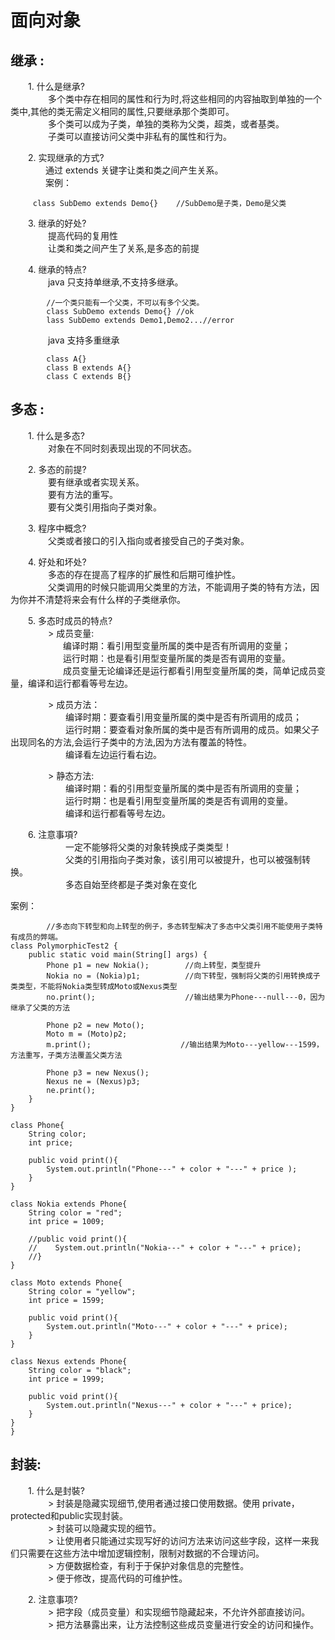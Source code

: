 # 面向对象

## 继承 :

  1. 什么是继承?  
     多个类中存在相同的属性和行为时,将这些相同的内容抽取到单独的一个类中,其他的类无需定义相同的属性,只要继承那个类即可。  
     多个类可以成为子类，单独的类称为父类，超类，或者基类。  
     子类可以直接访问父类中非私有的属性和行为。

  2. 实现继承的方式?  
    通过  extends 关键字让类和类之间产生关系。  
    案例：

```text
     class SubDemo extends Demo{}    //SubDemo是子类，Demo是父类
```

  3. 继承的好处?  
     提高代码的复用性  
     让类和类之间产生了关系,是多态的前提

  4. 继承的特点?  
     java 只支持单继承,不支持多继承。

```text
        //一个类只能有一个父类，不可以有多个父类。
        class SubDemo extends Demo{} //ok
        lass SubDemo extends Demo1,Demo2...//error
```

     java 支持多重继承

```text
        class A{}
        class B extends A{}
        class C extends B{}
```

## 多态 :

  1. 什么是多态?  
     对象在不同时刻表现出现的不同状态。

  2. 多态的前提?  
     要有继承或者实现关系。  
     要有方法的重写。  
     要有父类引用指向子类对象。

  3. 程序中概念?  
     父类或者接口的引入指向或者接受自己的子类对象。

  4. 好处和坏处?  
     多态的存在提高了程序的扩展性和后期可维护性。  
     父类调用的时候只能调用父类里的方法，不能调用子类的特有方法，因为你并不清楚将来会有什么样的子类继承你。

  5. 多态时成员的特点?  
     &gt; 成员变量:  
      编译时期：看引用型变量所属的类中是否有所调用的变量；  
      运行时期：也是看引用型变量所属的类是否有调用的变量。  
      成员变量无论编译还是运行都看引用型变量所属的类，简单记成员变量，编译和运行都看等号左边。

     &gt; 成员方法：  
       编译时期：要查看引用变量所属的类中是否有所调用的成员；  
       运行时期：要查看对象所属的类中是否有所调用的成员。如果父子出现同名的方法,会运行子类中的方法,因为方法有覆盖的特性。  
       编译看左边运行看右边。

     &gt; 静态方法:  
       编译时期：看的引用型变量所属的类中是否有所调用的变量；  
       运行时期：也是看引用型变量所属的类是否有调用的变量。  
       编译和运行都看等号左边。

  6. 注意事項?  
       一定不能够将父类的对象转换成子类类型！  
       父类的引用指向子类对象，该引用可以被提升，也可以被强制转换。  
       多态自始至终都是子类对象在变化

案例：

```text
        //多态向下转型和向上转型的例子，多态转型解决了多态中父类引用不能使用子类特有成员的弊端。
class PolymorphicTest2 {
    public static void main(String[] args) {
        Phone p1 = new Nokia();        //向上转型，类型提升
        Nokia no = (Nokia)p1;          //向下转型，强制将父类的引用转换成子类类型，不能将Nokia类型转成Moto或Nexus类型
        no.print();                    //输出结果为Phone---null---0，因为继承了父类的方法

        Phone p2 = new Moto();
        Moto m = (Moto)p2;
        m.print();                    //输出结果为Moto---yellow---1599，方法重写，子类方法覆盖父类方法

        Phone p3 = new Nexus();
        Nexus ne = (Nexus)p3;
        ne.print();
    }
}

class Phone{    
    String color;
    int price;

    public void print(){
        System.out.println("Phone---" + color + "---" + price );
    }    
}

class Nokia extends Phone{
    String color = "red";
    int price = 1009;

    //public void print(){
    //    System.out.println("Nokia---" + color + "---" + price);
    //}
}

class Moto extends Phone{
    String color = "yellow";
    int price = 1599;

    public void print(){
        System.out.println("Moto---" + color + "---" + price);
    }
}

class Nexus extends Phone{
    String color = "black";
    int price = 1999;

    public void print(){
        System.out.println("Nexus---" + color + "---" + price);
    }
}
}
```

## 封装:

  1. 什么是封裝?  
     &gt; 封装是隐藏实现细节,使用者通过接口使用数据。使用 private，protected和public实现封装。  
     &gt; 封装可以隐藏实现的细节。  
     &gt; 让使用者只能通过实现写好的访问方法来访问这些字段，这样一来我们只需要在这些方法中增加逻辑控制，限制对数据的不合理访问。  
     &gt; 方便数据检查，有利于于保护对象信息的完整性。  
     &gt; 便于修改，提高代码的可维护性。

  2. 注意事项?  
     &gt; 把字段（成员变量）和实现细节隐藏起来，不允许外部直接访问。  
     &gt; 把方法暴露出来，让方法控制这些成员变量进行安全的访问和操作。


